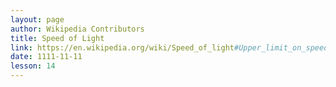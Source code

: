 ```yaml
---
layout: page
author: Wikipedia Contributors
title: Speed of Light
link: https://en.wikipedia.org/wiki/Speed_of_light#Upper_limit_on_speeds
date: 1111-11-11
lesson: 14
---
```

